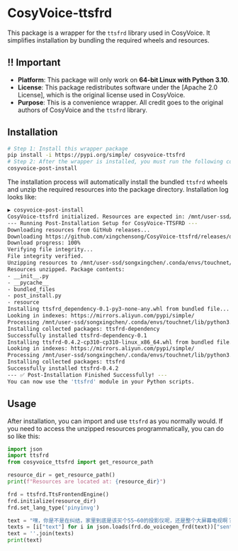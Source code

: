 # CosyVoice-ttsfrd

This package is a wrapper for the `ttsfrd` library used in CosyVoice. It simplifies installation by bundling the required wheels and resources.

## !! Important

- **Platform**: This package will only work on **64-bit Linux with Python 3.10**.
- **License**: This package redistributes software under the [Apache 2.0 License], which is the original license used in CosyVoice.
- **Purpose**: This is a convenience wrapper. All credit goes to the original authors of CosyVoice and the `ttsfrd` library.

## Installation

```bash
# Step 1: Install this wrapper package
pip install -i https://pypi.org/simple/ cosyvoice-ttsfrd
# Step 2: After the wrapper is installed, you must run the following command in your terminal. This will install the actual `ttsfrd` libraries and unzip the required resources.
cosyvoice-post-install
```

The installation process will automatically install the bundled `ttsfrd` wheels and unzip the required resources into the package directory. Installation log looks like:

```bash
▶ cosyvoice-post-install
CosyVoice-ttsfrd initialized. Resources are expected in: /mnt/user-ssd/songxingchen/.conda/envs/touchnet/lib/python3.10/site-packages/cosyvoice_ttsfrd/resource
--- Running Post-Installation Setup for CosyVoice-TTSFRD ---
Downloading resources from GitHub releases...
Downloading https://github.com/xingchensong/CosyVoice-ttsfrd/releases/download/v0.4.3/resource.zip...
Download progress: 100%
Verifying file integrity...
File integrity verified.
Unzipping resources to /mnt/user-ssd/songxingchen/.conda/envs/touchnet/lib/python3.10/site-packages/cosyvoice_ttsfrd...
Resources unzipped. Package contents:
- __init__.py
- __pycache__
- bundled_files
- post_install.py
- resource
Installing ttsfrd_dependency-0.1-py3-none-any.whl from bundled file...
Looking in indexes: https://mirrors.aliyun.com/pypi/simple/
Processing /mnt/user-ssd/songxingchen/.conda/envs/touchnet/lib/python3.10/site-packages/cosyvoice_ttsfrd/bundled_files/ttsfrd_dependency-0.1-py3-none-any.whl
Installing collected packages: ttsfrd-dependency
Successfully installed ttsfrd-dependency-0.1
Installing ttsfrd-0.4.2-cp310-cp310-linux_x86_64.whl from bundled file...
Looking in indexes: https://mirrors.aliyun.com/pypi/simple/
Processing /mnt/user-ssd/songxingchen/.conda/envs/touchnet/lib/python3.10/site-packages/cosyvoice_ttsfrd/bundled_files/ttsfrd-0.4.2-cp310-cp310-linux_x86_64.whl
Installing collected packages: ttsfrd
Successfully installed ttsfrd-0.4.2
--- ✅ Post-Installation Finished Successfully! ---
You can now use the 'ttsfrd' module in your Python scripts.
```

## Usage

After installation, you can import and use `ttsfrd` as you normally would. If you need to access the unzipped resources programmatically, you can do so like this:

```py
import json
import ttsfrd
from cosyvoice_ttsfrd import get_resource_path

resource_dir = get_resource_path()
print(f"Resources are located at: {resource_dir}")

frd = ttsfrd.TtsFrontendEngine()
frd.initialize(resource_dir)
frd.set_lang_type('pinyinvg')

text = "嘿，你是不是在纠结，家里到底是该买个55~60的投影仪呢，还是整个大屏幕电视啊？这俩玩意儿确实各有各的好，选哪个主要就看你的钱袋子、平时都用它干啥、对画质要求高不高，还有家里地方够不够大。"
texts = [i["text"] for i in json.loads(frd.do_voicegen_frd(text))["sentences"]]
text = ''.join(texts)
print(text)
```
